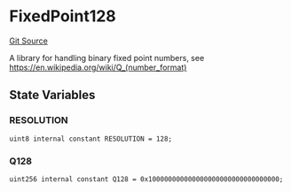 # FixedPoint128
[Git Source](https://github.com/MarginalProtocol/v1-core/blob/692b49fa7fdd08211d0090e7004215e23af735d5/contracts/libraries/FixedPoint128.sol)

A library for handling binary fixed point numbers, see https://en.wikipedia.org/wiki/Q_(number_format)


## State Variables
### RESOLUTION

```solidity
uint8 internal constant RESOLUTION = 128;
```


### Q128

```solidity
uint256 internal constant Q128 = 0x100000000000000000000000000000000;
```


